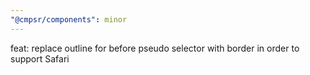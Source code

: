 ```yaml
---
"@cmpsr/components": minor
---
```


feat: replace outline for before pseudo selector with border in order to support Safari
